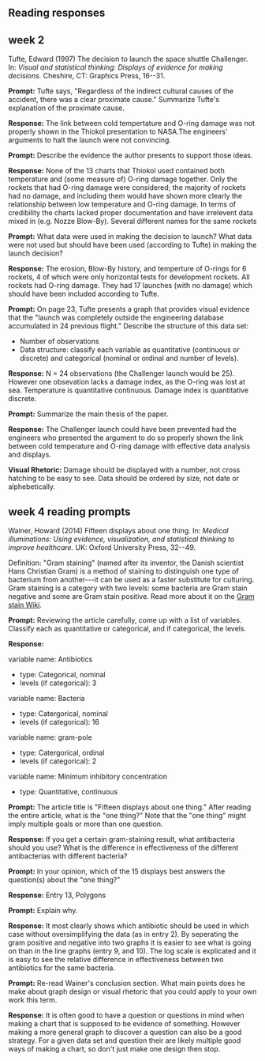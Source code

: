 
Reading responses
-----------------

week 2
------

Tufte, Edward (1997) The decision to launch the space shuttle Challenger. In: *Visual and statistical thinking: Displays of evidence for making decisions.* Cheshire, CT: Graphics Press, 16--31.

**Prompt:** Tufte says, "Regardless of the indirect cultural causes of the accident, there was a clear proximate cause." Summarize Tufte's explanation of the proximate cause.

**Response:** The link between cold tempertature and O-ring damage was not properly shown in the Thiokol presentation to NASA.The engineers' arguments to halt the launch were not convincing.

**Prompt:** Describe the evidence the author presents to support those ideas.

**Response:** None of the 13 charts that Thiokol used contained both temperature and (some measure of) O-ring damage together. Only the rockets that had O-ring damage were considered; the majority of rockets had no damage, and including them would have shown more clearly the relationship between low temperature and O-ring damage. In terms of credibility the charts lacked proper documentation and have irrelevent data mixed in (e.g. Nozze Blow-By). Several different names for the same rockets

**Prompt:** What data were used in making the decision to launch? What data were not used but should have been used (according to Tufte) in making the launch decision?

**Response:** The erosion, Blow-By history, and temperture of O-rings for 6 rockets, 4 of which were only horizontal tests for development rockets. All rockets had O-ring damage. They had 17 launches (with no damage) which should have been included according to Tufte.

**Prompt:** On page 23, Tufte presents a graph that provides visual evidence that the "launch was completely outside the engineering database accumulated in 24 previous flight." Describe the structure of this data set:

-   Number of observations
-   Data structure: classify each variable as quantitative (continuous or discrete) and categorical (nominal or ordinal and number of levels).

**Response:** N = 24 observations (the Challenger launch would be 25). However one obsevation lacks a damage index, as the O-ring was lost at sea. Temperature is quantitative continuous. Damage index is quantitative discrete.

**Prompt:** Summarize the main thesis of the paper.

**Response:** The Challenger launch could have been prevented had the engineers who presented the argument to do so properly shown the link between cold temperature and O-ring damage with effective data analysis and displays.

**Visual Rhetoric:** Damage should be displayed with a number, not cross hatching to be easy to see. Data should be ordered by size, not date or alphebetically.

week 4 reading prompts
----------------------

Wainer, Howard (2014) Fifteen displays about one thing. In: *Medical illuminations: Using evidence, visualization, and statistical thinking to improve healthcare.* UK: Oxford University Press, 32--49.

Definition: "Gram staining" (named after its inventor, the Danish scientist Hans Christian Gram) is a method of staining to distinguish one type of bacterium from another---it can be used as a faster substitute for culturing. Gram staining is a category with two levels: some bacteria are Gram stain negative and some are Gram stain positive. Read more about it on the
[Gram stain Wiki](https://en.wikipedia.org/wiki/Gram_stain).

**Prompt:** Reviewing the article carefully, come up with a list of variables. Classify each as quantitative or categorical, and if categorical, the levels.

**Response:**

variable name: Antibiotics

-   type: Categorical, nominal
-   levels (if categorical): 3

variable name: Bacteria

-   type: Catergorical, nominal
-   levels (if categorical): 16

variable name: gram-pole

-   type: Catergorical, ordinal
-   levels (if categorical): 2

variable name: Minimum inhibitory concentration

-   type: Quantitative, continuous

**Prompt:** The article title is "Fifteen displays about one thing." After reading the entire article, what is the "one thing?" Note that the "one thing" might imply multiple goals or more than one question.

**Response:** If you get a certain gram-staining result, what antibacteria should you use? What is the difference in effectiveness of the different antibacterias with different bacteria?

**Prompt:** In your opinion, which of the 15 displays best answers the question(s) about the "one thing?"

**Response:** Entry 13, Polygons

**Prompt:** Explain why.

**Response:** It most clearly shows which antibiotic should be used in which case without oversimplifying the data (as in entry 2). By seperating the gram positive and negative into two graphs it is easier to see what is going on than in the line graphs (entry 9, and 10). The log scale is explicated and it is easy to see the relative difference in effectiveness between two antibiotics for the same bacteria.

**Prompt:** Re-read Wainer's conclusion section. What main points does he make about graph design or visual rhetoric that you could apply to your own work this term.

**Response:** It is often good to have a question or questions in mind when making a chart that is supposed to be evidence of something. However making a more general graph to discover a question can also be a good strategy. For a given data set and question their are likely multiple good ways of making a chart, so don't just make one design then stop.
